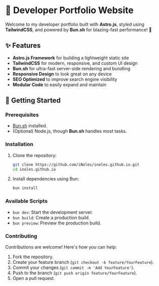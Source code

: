# 🌌 Developer Portfolio Website

Welcome to my developer portfolio built with **Astro.js**, styled using **TailwindCSS**, and powered by **Bun.sh** for blazing-fast performance! 🚀

## ✨ Features

- **Astro.js Framework** for building a lightweight static site
- **TailwindCSS** for modern, responsive, and custom UI design
- **Bun.sh** for ultra-fast server-side rendering and bundling
- **Responsive Design** to look great on any device
- **SEO Optimized** to improve search engine visibility
- **Modular Code** to easily expand and maintain

## 🚀 Getting Started

### Prerequisites

- [Bun.sh](https://bun.sh/) installed.
- (Optional) Node.js, though **Bun.sh** handles most tasks.

### Installation

1. Clone the repository:

   ```bash
   git clone https://github.com/iNoles/inoles.github.io.git
   cd inoles.github.io
   ```

2. Install dependencies using Bun:

   ```bash
   bun install
   ```

### Available Scripts

- ``bun dev``: Start the development server.
- ``bun build``: Create a production build.
- ``bun preview``: Preview the production build.

### Contributing

Contributions are welcome! Here's how you can help:
1. Fork the repository.
2. Create your feature branch (``git checkout -b feature/YourFeature``).
3. Commit your changes (``git commit -m 'Add YourFeature'``).
4. Push to the branch (``git push origin feature/YourFeature``).
5. Open a pull request.